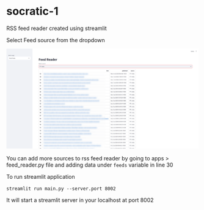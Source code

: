 # socratic-1
RSS feed reader created using streamlit

Select Feed source from the dropdown

![RSS feed reader](./rss_feed_reader.png)

You can add more sources to rss feed reader by going to apps > feed_reader.py file and adding data under
`feeds` variable in line 30


To run streamlit application
```
streamlit run main.py --server.port 8002
```
It will start a streamlit server in your localhost at port 8002
